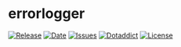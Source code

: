 # errorlogger

[![Release](https://img.shields.io/github/v/release/franck-paul/errorlogger)](https://github.com/franck-paul/errorlogger/releases)
[![Date](https://img.shields.io/github/release-date/franck-paul/errorlogger)](https://github.com/franck-paul/errorlogger/releases)
[![Issues](https://img.shields.io/github/issues/franck-paul/errorlogger)](https://github.com/franck-paul/errorlogger/issues)
[![Dotaddict](https://img.shields.io/badge/dotaddict-official-green.svg)](https://plugins.dotaddict.org/dc2/details/errorlogger)
[![License](https://img.shields.io/github/license/franck-paul/errorlogger)](https://github.com/franck-paul/errorlogger/blob/master/LICENSE)


